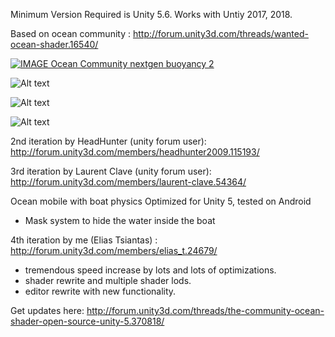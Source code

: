Minimum Version Required is Unity 5.6. Works with Untiy 2017, 2018.


Based on ocean community : http://forum.unity3d.com/threads/wanted-ocean-shader.16540/

[![IMAGE Ocean Community nextgen buoyancy 2](https://img.youtube.com/vi/OaLmEHpHYkI/0.jpg)](https://www.youtube.com/watch?v=OaLmEHpHYkI)

![Alt text](http://i.imgur.com/2aEaQF5.jpg)

![Alt text](http://i.imgur.com/iui8lyB.jpg)

![Alt text](http://i.imgur.com/oYLtnc7.jpg)

2nd iteration by HeadHunter (unity forum user): http://forum.unity3d.com/members/headhunter2009.115193/

3rd iteration by Laurent Clave (unity forum user): http://forum.unity3d.com/members/laurent-clave.54364/

Ocean mobile with boat physics
Optimized for Unity 5, tested on Android
- Mask system to hide the water inside the boat

4th iteration by me (Elias Tsiantas) : http://forum.unity3d.com/members/elias_t.24679/

- tremendous speed increase by lots and lots of optimizations.
- shader rewrite and multiple shader lods.
- editor rewrite with new functionality.

Get updates here: http://forum.unity3d.com/threads/the-community-ocean-shader-open-source-unity-5.370818/



